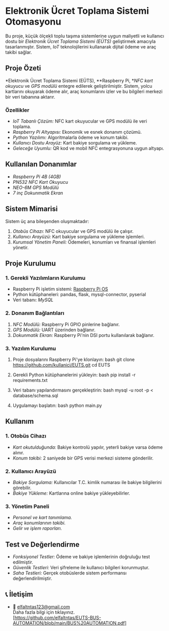 # Elektronik Ücret Toplama Sistemi Otomasyonu

Bu proje, küçük ölçekli toplu taşıma sistemlerine uygun maliyetli ve kullanıcı dostu bir *Elektronik Ücret Toplama Sistemi (EÜTS)* geliştirmek amacıyla tasarlanmıştır. Sistem, *IoT* teknolojilerini kullanarak dijital ödeme ve araç takibi sağlar.

## Proje Özeti
*Elektronik Ücret Toplama Sistemi (EÜTS), **Raspberry Pi, **NFC kart okuyucu* ve *GPS modülü* entegre edilerek geliştirilmiştir. Sistem, yolcu kartlarını okuyarak ödeme alır, araç konumlarını izler ve bu bilgileri merkezi bir veri tabanına aktarır.

### Özellikler
- *IoT Tabanlı Çözüm:* NFC kart okuyucular ve GPS modülü ile veri toplama.
- *Raspberry Pi Altyapısı:* Ekonomik ve esnek donanım çözümü.
- *Python Yazılımı:* Algoritmalarla ödeme ve konum takibi.
- *Kullanıcı Dostu Arayüz:* Kart bakiye sorgulama ve yükleme.
- *Geleceğe Uyumlu:* QR kod ve mobil NFC entegrasyonuna uygun altyapı.

## Kullanılan Donanımlar
- *Raspberry Pi 4B (4GB)*
- *PN532 NFC Kart Okuyucu*
- *NEO-6M GPS Modülü*
- *7 inç Dokunmatik Ekran*

## Sistem Mimarisi
Sistem üç ana bileşenden oluşmaktadır:
1. *Otobüs Cihazı:* NFC okuyucular ve GPS modülü ile çalışır.
2. *Kullanıcı Arayüzü:* Kart bakiye sorgulama ve yükleme işlemleri.
3. *Kurumsal Yönetim Paneli:* Ödemeleri, konumları ve finansal işlemleri yönetir.

## Proje Kurulumu
### 1. Gerekli Yazılımların Kurulumu
- Raspberry Pi işletim sistemi: [Raspberry Pi OS](https://www.raspberrypi.com/software/)
- Python kütüphaneleri: pandas, flask, mysql-connector, pyserial
- Veri tabanı: *MySQL*

### 2. Donanım Bağlantıları
1. *NFC Modülü:* Raspberry Pi GPIO pinlerine bağlanır.
2. *GPS Modülü:* UART üzerinden bağlanır.
3. *Dokunmatik Ekran:* Raspberry Pi'nin DSI portu kullanılarak bağlanır.

### 3. Yazılım Kurulumu
1. Proje dosyalarını Raspberry Pi'ye klonlayın:
   bash
   git clone https://github.com/kullanici/EUTS.git
   cd EUTS
   
2. Gerekli Python kütüphanelerini yükleyin:
   bash
   pip install -r requirements.txt
   
3. Veri tabanı yapılandırmasını gerçekleştirin:
   bash
   mysql -u root -p < database/schema.sql
   
4. Uygulamayı başlatın:
   bash
   python main.py
   

## Kullanım
### 1. Otobüs Cihazı
- *Kart okutulduğunda:* Bakiye kontrolü yapılır, yeterli bakiye varsa ödeme alınır.
- *Konum takibi:* 2 saniyede bir GPS verisi merkezi sisteme gönderilir.

### 2. Kullanıcı Arayüzü
- *Bakiye Sorgulama:* Kullanıcılar T.C. kimlik numarası ile bakiye bilgilerini görebilir.
- *Bakiye Yükleme:* Kartlarına online bakiye yükleyebilirler.

### 3. Yönetim Paneli
- *Personel ve kart tanımlama.*
- *Araç konumlarının takibi.*
- *Gelir ve işlem raporları.*

## Test ve Değerlendirme
- *Fonksiyonel Testler:* Ödeme ve bakiye işlemlerinin doğruluğu test edilmiştir.
- *Güvenlik Testleri:* Veri şifreleme ile kullanıcı bilgileri korunmuştur.
- *Saha Testleri:* Gerçek otobüslerde sistem performansı değerlendirilmiştir.

## 📞 İletişim


- 📧 elfaltntas123@gmail.com  <br/>
Daha fazla bilgi için tıklayınız. <br/> [https://github.com/elfaltntas/EUTS-BUS-AUTOMATION/blob/main/BUS%20AUTOMATION.pdf]
